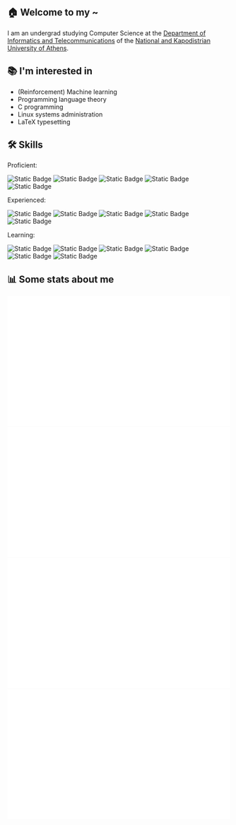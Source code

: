 ## 🏠 Welcome to my ~

I am an undergrad studying Computer Science at the [Department of Informatics and Telecommunications](https://www.di.uoa.gr/en) of the [National and Kapodistrian University of Athens](https://en.uoa.gr/).

## 📚 I'm interested in

- (Reinforcement) Machine learning
- Programming language theory
- C programming
- Linux systems administration
- LaTeX typesetting

## 🛠 Skills

Proficient:

![Static Badge](https://img.shields.io/badge/C-gray?style=flat-square&logo=C&logoColor=white)
![Static Badge](https://img.shields.io/badge/C%2B%2B-blue?style=flat-square&logo=C%2B%2B&logoColor=white)
![Static Badge](https://img.shields.io/badge/Python-3776AB?style=flat-square&logo=python&logoColor=white)
![Static Badge](https://img.shields.io/badge/Linux-black?style=flat-square&logo=linux&logoColor=white)
![Static Badge](https://img.shields.io/badge/LaTeX-%23008080?style=flat-square&logo=latex&logoColor=white)

Experienced:

![Static Badge](https://img.shields.io/badge/Docker-blue?style=flat-square&logo=docker&logoColor=white)
![Static Badge](https://img.shields.io/badge/MySQL-8d2a04?style=flat-square&logo=mysql&logoColor=white)
![Static Badge](https://img.shields.io/badge/Octave%2FMATLAB-8d1304?style=flat-square&logo=octave&logoColor=white)
![Static Badge](https://img.shields.io/badge/Prolog-04138d?style=flat-square&logoColor=white)
![Static Badge](https://img.shields.io/badge/MIPS_Assembly-gray?style=flat-square&logoColor=white)

Learning:

![Static Badge](https://img.shields.io/badge/PyTorch-%23EE4C2C?style=flat-square&logo=pytorch&logoColor=white)
![Static Badge](https://img.shields.io/badge/React-%2361DAFB?style=flat-square&logo=react&logoColor=white)
![Static Badge](https://img.shields.io/badge/TypeScript-%233178C6?style=flat-square&logo=typescript&logoColor=white)
![Static Badge](https://img.shields.io/badge/MongoDB-%2347A248?style=flat-square&logo=mongodb&logoColor=white)
![Static Badge](https://img.shields.io/badge/Haskell-%235D4F85?style=flat-square&logo=haskell&logoColor=white)
![Static Badge](https://img.shields.io/badge/Racket-%239F1D20?style=flat-square&logo=racket&logoColor=white)


## 📊 Some stats about me
<div align="center">
  <img src="https://github.com/kchousos/github-stats/blob/master/generated/overview.svg#gh-dark-mode-only" />
  <img src="https://github.com/kchousos/github-stats/blob/master/generated/languages.svg#gh-dark-mode-only" />
  <img src="https://github.com/kchousos/github-stats/blob/master/generated/overview.svg#gh-dark-mode-only#gh-light-mode-only" />
  <img src="https://github.com/kchousos/github-stats/blob/master/generated/languages.svg#gh-dark-mode-only#gh-light-mode-only" />
</div>
